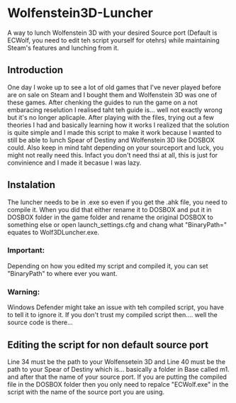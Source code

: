 # Wolfenstein3D-Luncher
A way to lunch Wolfenstein 3D with your desired Source port (Default is ECWolf, you need to edit teh script yourself for otehrs) while maintaining Steam's features and lunching from it.

## Introduction
One day I woke up to see a lot of old games that I've never played before are on sale on Steam and I bought them and Wolfenstein 3D was one of these games. After chenking the guides to run the game on a not embaracing reselution I realised taht teh guide is... well not exactly wrong but it's no longer aplicaple. After playing with the files, trying out a few theories I had and basically learning how it works I realized that the solution is quite simple and I made this script to make it work because I wanted to still be able to lunch Spear of Destiny and Wolfenstein 3D like DOSBOX could. Also keep in mind taht depending on your sourceport and luck, you might not really need this. Infact you don't need thsi at all, this is just for convinience and I made it becasue I was lazy.

## Instalation

The luncher needs to be in .exe so even if you get the .ahk file, you need to compile it. When you did that either rename it to DOSBOX and put it in DOSBOX folder in the game folder and rename the original DOSBOX to something else or open launch_settings.cfg and chang what "BinaryPath=" equates to Wolf3DLuncher.exe.

### Important:
Depending on how you edited my script and compiled it, you can set "BinaryPath" to where ever you want.

### Warning:
Windows Defender might take an issue with teh compiled script, you have to tell it to ignore it. If you don't trust my compiled script then.... well the source code is there...

## Editing the script for non default source port
Line 34 must be the path to your Wolfensetein 3D and Line 40 must be the path to your Spear of Destiny which is... basically a folder in Base called m1. and after that the name of your source port. If you are putting the compiled file in the DOSBOX folder then you only need to repalce "ECWolf.exe" in the script with the name of the source port you are using.

